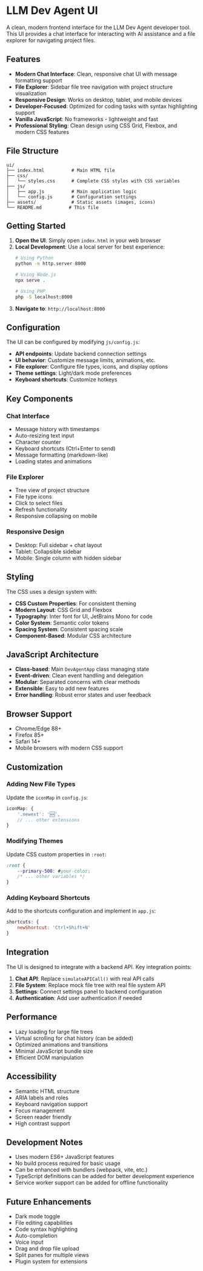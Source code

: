# LLM Dev Agent UI

A clean, modern frontend interface for the LLM Dev Agent developer tool. This UI provides a chat interface for interacting with AI assistance and a file explorer for navigating project files.

## Features

- **Modern Chat Interface**: Clean, responsive chat UI with message formatting support
- **File Explorer**: Sidebar file tree navigation with project structure visualization
- **Responsive Design**: Works on desktop, tablet, and mobile devices
- **Developer-Focused**: Optimized for coding tasks with syntax highlighting support
- **Vanilla JavaScript**: No frameworks - lightweight and fast
- **Professional Styling**: Clean design using CSS Grid, Flexbox, and modern CSS features

## File Structure

```
ui/
├── index.html          # Main HTML file
├── css/
│   └── styles.css      # Complete CSS styles with CSS variables
├── js/
│   ├── app.js          # Main application logic
│   └── config.js       # Configuration settings
├── assets/             # Static assets (images, icons)
└── README.md          # This file
```

## Getting Started

1. **Open the UI**: Simply open `index.html` in your web browser
2. **Local Development**: Use a local server for best experience:
   ```bash
   # Using Python
   python -m http.server 8000
   
   # Using Node.js
   npx serve .
   
   # Using PHP
   php -S localhost:8000
   ```
3. **Navigate to**: `http://localhost:8000`

## Configuration

The UI can be configured by modifying `js/config.js`:

- **API endpoints**: Update backend connection settings
- **UI behavior**: Customize message limits, animations, etc.
- **File explorer**: Configure file types, icons, and display options
- **Theme settings**: Light/dark mode preferences
- **Keyboard shortcuts**: Customize hotkeys

## Key Components

### Chat Interface
- Message history with timestamps
- Auto-resizing text input
- Character counter
- Keyboard shortcuts (Ctrl+Enter to send)
- Message formatting (markdown-like)
- Loading states and animations

### File Explorer
- Tree view of project structure
- File type icons
- Click to select files
- Refresh functionality
- Responsive collapsing on mobile

### Responsive Design
- Desktop: Full sidebar + chat layout
- Tablet: Collapsible sidebar
- Mobile: Single column with hidden sidebar

## Styling

The CSS uses a design system with:
- **CSS Custom Properties**: For consistent theming
- **Modern Layout**: CSS Grid and Flexbox
- **Typography**: Inter font for UI, JetBrains Mono for code
- **Color System**: Semantic color tokens
- **Spacing System**: Consistent spacing scale
- **Component-Based**: Modular CSS architecture

## JavaScript Architecture

- **Class-based**: Main `DevAgentApp` class managing state
- **Event-driven**: Clean event handling and delegation
- **Modular**: Separated concerns with clear methods
- **Extensible**: Easy to add new features
- **Error handling**: Robust error states and user feedback

## Browser Support

- Chrome/Edge 88+
- Firefox 85+
- Safari 14+
- Mobile browsers with modern CSS support

## Customization

### Adding New File Types
Update the `iconMap` in `config.js`:
```javascript
iconMap: {
    '.newext': '🆕',
    // ... other extensions
}
```

### Modifying Themes
Update CSS custom properties in `:root`:
```css
:root {
    --primary-500: #your-color;
    /* ... other variables */
}
```

### Adding Keyboard Shortcuts
Add to the shortcuts configuration and implement in `app.js`:
```javascript
shortcuts: {
    newShortcut: 'Ctrl+Shift+N'
}
```

## Integration

The UI is designed to integrate with a backend API. Key integration points:

1. **Chat API**: Replace `simulateAPICall()` with real API calls
2. **File System**: Replace mock file tree with real file system API
3. **Settings**: Connect settings panel to backend configuration
4. **Authentication**: Add user authentication if needed

## Performance

- Lazy loading for large file trees
- Virtual scrolling for chat history (can be added)
- Optimized animations and transitions
- Minimal JavaScript bundle size
- Efficient DOM manipulation

## Accessibility

- Semantic HTML structure
- ARIA labels and roles
- Keyboard navigation support
- Focus management
- Screen reader friendly
- High contrast support

## Development Notes

- Uses modern ES6+ JavaScript features
- No build process required for basic usage
- Can be enhanced with bundlers (webpack, vite, etc.)
- TypeScript definitions can be added for better development experience
- Service worker support can be added for offline functionality

## Future Enhancements

- Dark mode toggle
- File editing capabilities
- Code syntax highlighting
- Auto-completion
- Voice input
- Drag and drop file upload
- Split panes for multiple views
- Plugin system for extensions
